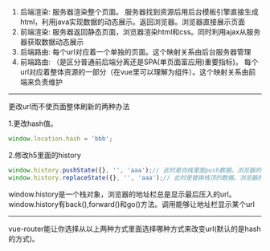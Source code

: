 1. 后端渲染: 服务器渲染整个页面。 服务器找到资源后用后台模板引擎直接生成html，利用java实现数据的动态展示。返回浏览器。浏览器直接展示页面
2. 前端渲染: 服务器返回静态页面，浏览器渲染html和css。同时利用ajax从服务器获取数据动态展示
3. 后端路由: 每个url对应着一个单独的页面。这个映射关系由后台服务器管理
4. 前端路由: （是区分普通前后端分离还是SPA(单页面富应用)重要指标)。 每个url对应着整体资源的一部分（在vue里可以理解为组件）。这个映射关系由前端来负责维护

***
更改url而不使页面整体刷新的两种办法

1.更改hash值。

```js
window.location.hash = 'bbb';
```

2.修改h5里面的history

```js
window.history.pushState({}, '', 'aaa');// 此时是向栈里面push数据。浏览器的返回和前进按钮是能点击的
window.history.replaceState({}, '', 'aaa');// 此时是替换栈顶的数据。浏览器的返回和前进按钮是点不了的
```

window.history是一个栈对象，浏览器的地址栏总是显示最后压入的url。 window.history有back(),forward()和go()方法。调用能够让地址栏显示某个url
***
vue-router能让你选择从以上两种方式里面选择哪种方式来改变url(默认的是hash的方式)。
